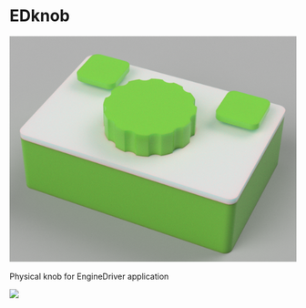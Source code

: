 # EDknob

![](https://github.com/lucadentella/EDknob/raw/main/images/cover.png)

Physical knob for EngineDriver application

![](https://img.shields.io/badge/license-CC--BY--NC--SA-green)